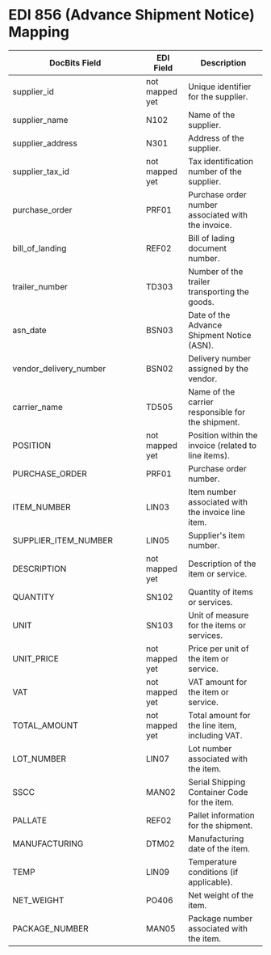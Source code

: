 # EDI 856 (Advance Shipment Notice) Mapping

<table data-full-width="true"><thead><tr><th width="249">DocBits Field  </th><th>EDI Field</th><th>Description</th></tr></thead><tbody><tr><td>supplier_id</td><td>not mapped yet</td><td>Unique identifier for the supplier.</td></tr><tr><td>supplier_name</td><td>N102</td><td>Name of the supplier.</td></tr><tr><td>supplier_address</td><td>N301</td><td>Address of the supplier.</td></tr><tr><td>supplier_tax_id</td><td>not mapped yet</td><td>Tax identification number of the supplier.</td></tr><tr><td>purchase_order</td><td>PRF01</td><td>Purchase order number associated with the invoice.</td></tr><tr><td>bill_of_landing</td><td>REF02</td><td>Bill of lading document number.</td></tr><tr><td>trailer_number</td><td>TD303</td><td>Number of the trailer transporting the goods.</td></tr><tr><td>asn_date</td><td>BSN03</td><td>Date of the Advance Shipment Notice (ASN).</td></tr><tr><td>vendor_delivery_number</td><td>BSN02</td><td>Delivery number assigned by the vendor.</td></tr><tr><td>carrier_name</td><td>TD505</td><td>Name of the carrier responsible for the shipment.</td></tr><tr><td>POSITION</td><td>not mapped yet</td><td>Position within the invoice (related to line items).</td></tr><tr><td>PURCHASE_ORDER</td><td>PRF01</td><td>Purchase order number.</td></tr><tr><td>ITEM_NUMBER</td><td>LIN03</td><td>Item number associated with the invoice line item.</td></tr><tr><td>SUPPLIER_ITEM_NUMBER</td><td>LIN05</td><td>Supplier's item number.</td></tr><tr><td>DESCRIPTION</td><td>not mapped yet</td><td>Description of the item or service.</td></tr><tr><td>QUANTITY</td><td>SN102</td><td>Quantity of items or services.</td></tr><tr><td>UNIT</td><td>SN103</td><td>Unit of measure for the items or services.</td></tr><tr><td>UNIT_PRICE</td><td>not mapped yet</td><td>Price per unit of the item or service.</td></tr><tr><td>VAT</td><td>not mapped yet</td><td>VAT amount for the item or service.</td></tr><tr><td>TOTAL_AMOUNT</td><td>not mapped yet</td><td>Total amount for the line item, including VAT.</td></tr><tr><td>LOT_NUMBER</td><td>LIN07</td><td>Lot number associated with the item.</td></tr><tr><td>SSCC</td><td>MAN02</td><td>Serial Shipping Container Code for the item.</td></tr><tr><td>PALLATE</td><td>REF02</td><td>Pallet information for the shipment.</td></tr><tr><td>MANUFACTURING</td><td>DTM02</td><td>Manufacturing date of the item.</td></tr><tr><td>TEMP</td><td>LIN09</td><td>Temperature conditions (if applicable).</td></tr><tr><td>NET_WEIGHT</td><td>PO406</td><td>Net weight of the item.</td></tr><tr><td>PACKAGE_NUMBER</td><td>MAN05</td><td>Package number associated with the item.</td></tr></tbody></table>
